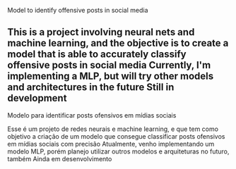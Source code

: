 Model to identify offensive posts in social media

This is a project involving neural nets and machine learning, and the objective is to create a model that is able to accurately classify offensive posts in social media
Currently, I'm implementing a MLP, but will try other models and architectures in the future
Still in development
-------------------------------------------------------------------------------------------------------------------------------------------------------------------------------------------
Modelo para identificar posts ofensivos em mídias sociais

Esse é um projeto de redes neurais e machine learning, e que tem como objetivo a criação de um modelo que consegue classificar posts ofensivos em mídias sociais com precisão
Atualmente, venho implementando um modelo MLP, porém planejo utilizar outros modelos e arquiteturas no futuro, também
Ainda em desenvolvimento
